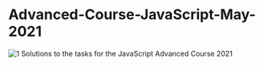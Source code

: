 # Advanced-Course-JavaScript-May-2021
![1](https://user-images.githubusercontent.com/51271834/126915096-a56e9b69-1301-4960-88b2-49647e51319b.jpg)
Solutions to the tasks for the JavaScript Advanced Course  2021  
